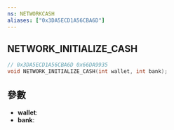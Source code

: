 ```yaml
---
ns: NETWORKCASH
aliases: ["0x3DA5ECD1A56CBA6D"]
---
```

## NETWORK_INITIALIZE_CASH

```c
// 0x3DA5ECD1A56CBA6D 0x66DA9935
void NETWORK_INITIALIZE_CASH(int wallet, int bank);
```


## 參數
* **wallet**: 
* **bank**: 

